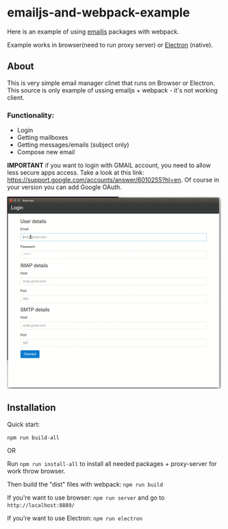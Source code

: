 # emailjs-and-webpack-example

Here is an example of using [emailjs](http://emailjs.org/) packages with webpack.

Example works in browser(need to run proxy server) or [Electron](http://electron.atom.io/) (native).

## About

This is very simple email manager clinet that runs on Browser or Electron.
This source is only example of ussing emailjs + webpack - it's not working client.

### Functionality:
* Login
* Getting mailboxes
* Getting messages/emails (subject only)
* Compose new email

**IMPORTANT** if you want to login with GMAIL account, you need to allow less secure apps access. Take a look at this link: https://support.google.com/accounts/answer/6010255?hl=en. Of course in your version you can add Google OAuth.


![Example](https://raw.githubusercontent.com/Axel186/emailjs-and-webpack-example/master/example-new.gif)


## Installation

Quick start: 
```
npm run build-all
```

OR

Run `npm run install-all` to install all needed packages + proxy-server for work throw browser.

Then build the "dist" files with webpack: `npm run build`

If you're want to use browser: `npm run server` and go to `http://localhost:8889/`

If you're want to use Electron: `npm run electron`
